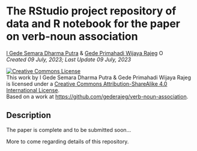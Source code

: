 The RStudio project repository of data and R notebook for the paper on
verb-noun association
================
[I Gede Semara Dharma
Putra](https://www.researchgate.net/profile/I-Gede-Putra-4) & [Gede
Primahadi Wijaya
Rajeg](https://udayananetworking.unud.ac.id/lecturer/880-gede-primahadi-wijaya-rajeg)
<a itemprop="sameAs" content="https://orcid.org/0000-0002-2047-8621" href="https://orcid.org/0000-0002-2047-8621" target="orcid.widget" rel="noopener noreferrer" style="vertical-align:top;"><img src="https://orcid.org/sites/default/files/images/orcid_16x16.png" style="width:1em;margin-right:.5em;" alt="ORCID iD icon"></a>
</br><i>Created 09 July, 2023; Last Update 09 July, 2023</i>

<!-- README.md is generated from README.Rmd. Please edit that file -->
<!-- badges: start -->

<a rel="license" href="http://creativecommons.org/licenses/by-sa/4.0/"><img alt="Creative Commons License" style="border-width:0" src="https://i.creativecommons.org/l/by-sa/4.0/88x31.png" /></a><br />This
<span xmlns:dct="http://purl.org/dc/terms/"
href="http://purl.org/dc/dcmitype/Dataset" rel="dct:type">work</span> by
<span xmlns:cc="http://creativecommons.org/ns#"
property="cc:attributionName">I Gede Semara Dharma Putra & Gede
Primahadi Wijaya Rajeg</span> is licensed under a
<a rel="license" href="http://creativecommons.org/licenses/by-sa/4.0/">Creative
Commons Attribution-ShareAlike 4.0 International License</a>.<br />Based
on a work at
<a xmlns:dct="http://purl.org/dc/terms/" href="https://github.com/gederajeg/verb-noun-association" rel="dct:source">https://github.com/gederajeg/verb-noun-association</a>.
<!-- badges: end -->

## Description

The paper is complete and to be submitted soon…

More to come regarding details of this repository.
